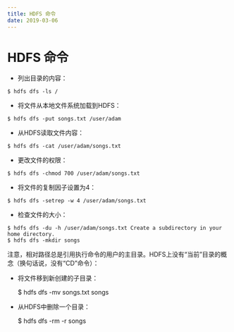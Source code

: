 ```yaml
---
title: HDFS 命令
date: 2019-03-06
---
```


# HDFS 命令

- 列出目录的内容：

```
$ hdfs dfs -ls /
```

- 将文件从本地文件系统加载到HDFS：

```
$ hdfs dfs -put songs.txt /user/adam
```

- 从HDFS读取文件内容：

```
$ hdfs dfs -cat /user/adam/songs.txt
```

- 更改文件的权限：

```
$ hdfs dfs -chmod 700 /user/adam/songs.txt
```

- 将文件的复制因子设置为4：

```
$ hdfs dfs -setrep -w 4 /user/adam/songs.txt
```

- 检查文件的大小：

```
$ hdfs dfs -du -h /user/adam/songs.txt Create a subdirectory in your home directory.
$ hdfs dfs -mkdir songs
```


注意，相对路径总是引用执行命令的用户的主目录。HDFS上没有“当前”目录的概念（换句话说，没有“CD”命令）：



- 将文件移到新创建的子目录：

  $ hdfs dfs -mv songs.txt songs

- 从HDFS中删除一个目录：

  $ hdfs dfs -rm -r songs
